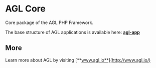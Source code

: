 AGL Core
========

Core package of the AGL PHP Framework.

The base structure of AGL applications is available here: [**agl-app**](https://github.com/agl-php/agl-app)

## More

Learn more about AGL by visiting [**www.agl.io**](http://www.agl.io/)
